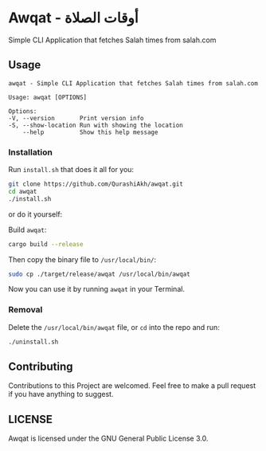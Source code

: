 # Awqat - أوقات الصلاة

Simple CLI Application that fetches Salah times from salah.com

## Usage

```
awqat - Simple CLI Application that fetches Salah times from salah.com

Usage: awqat [OPTIONS]

Options:
-V, --version       Print version info
-S, --show-location Run with showing the location
    --help          Show this help message
```

### Installation

Run `install.sh` that does it all for you:

```sh
git clone https://github.com/QurashiAkh/awqat.git
cd awqat
./install.sh
```

or do it yourself:

Build `awqat`:

```sh
cargo build --release
```

Then copy the binary file to `/usr/local/bin/`:

```sh
sudo cp ./target/release/awqat /usr/local/bin/awqat
```

Now you can use it by running `awqat` in your Terminal.

### Removal

Delete the `/usr/local/bin/awqat` file, or `cd` into the repo and run:

```sh
./uninstall.sh
```

## Contributing

Contributions to this Project are welcomed. Feel free to make a pull request if you have anything to suggest.

## LICENSE

Awqat is licensed under the GNU General Public License 3.0.
